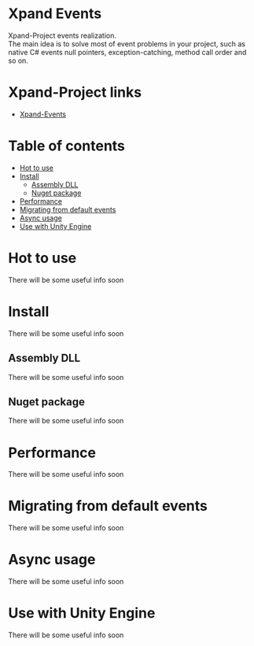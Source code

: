 ﻿# Xpand Events
Xpand-Project events realization.  
The main idea is to solve most of event problems in your project, such as native C# events null pointers, exception-catching, method call order and so on.

# Xpand-Project links
- [Xpand-Events](https://github.com/ShortKedr-OpenSource/xpand-events)


# Table of contents
 * [Hot to use](#how-to-use)
 * [Install](#install)
   * [Assembly DLL](#install-assembly)
   * [Nuget package](#install-nuget)
 * [Performance](#performance)
 * [Migrating from default events](#migrating)
 * [Async usage](#async-usage)
 * [Use with Unity Engine](#use-with-unity)


# <a id="how-to-use"></a>Hot to use
There will be some useful info soon
 
# <a id="install"></a>Install
There will be some useful info soon

## <a id="install-assembly"></a>Assembly DLL
There will be some useful info soon

## <a id="install-nuget"></a>Nuget package
There will be some useful info soon
 
# <a id="performance"></a>Performance
There will be some useful info soon

# <a id="migrating"></a>Migrating from default events
There will be some useful info soon

# <a id="async-usage"></a>Async usage
There will be some useful info soon

# <a id="use-with-unity"></a>Use with Unity Engine
There will be some useful info soon
